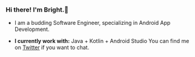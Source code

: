 ### Hi there! I'm Bright.👋

* I am a budding Software Engineer, specializing in Android App Development.

* **I currently work with:** Java + Kotlin + Android Studio
You can find me on [Twitter](https://twitter.com/briocodes) if you want to chat.
<!--
**briocodes/briocodes** is a ✨ _special_ ✨ repository because its `README.md` (this file) appears on your GitHub profile.
Here are some ideas to get you started:

- 🔭 I’m currently working on...
- 🌱 I’m currently learning ...
- 👯 I’m looking to collaborate on...
- 🤔 I’m looking for help with ...
- 💬 Ask me about ...
- 📫 How to reach me: ...
- 😄 Pronouns: ...
- ⚡ Fun fact: ...
-->
